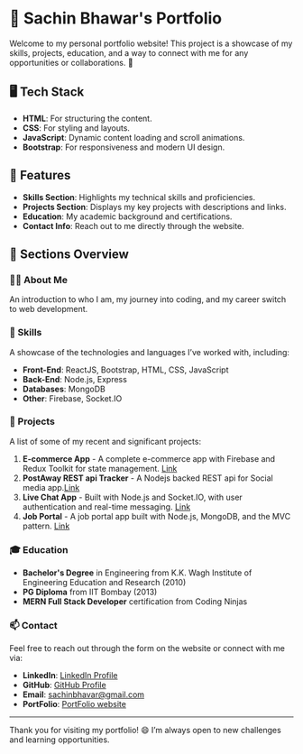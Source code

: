 # 💼 Sachin Bhawar's Portfolio

Welcome to my personal portfolio website! This project is a showcase of my skills, projects, education, and a way to connect with me for any opportunities or collaborations. 🎉

## 🖥️ Tech Stack

-   **HTML**: For structuring the content.
-   **CSS**: For styling and layouts.
-   **JavaScript**: Dynamic content loading and scroll animations.
-   **Bootstrap**: For responsiveness and modern UI design.

## 🚀 Features

-   **Skills Section**: Highlights my technical skills and proficiencies.
-   **Projects Section**: Displays my key projects with descriptions and links.
-   **Education**: My academic background and certifications.
-   **Contact Info**: Reach out to me directly through the website.

## 📝 Sections Overview

### 👨‍💻 About Me

An introduction to who I am, my journey into coding, and my career switch to web development.

### 💼 Skills

A showcase of the technologies and languages I’ve worked with, including:

-   **Front-End**: ReactJS, Bootstrap, HTML, CSS, JavaScript
-   **Back-End**: Node.js, Express
-   **Databases**: MongoDB
-   **Other**: Firebase, Socket.IO

### 📂 Projects

A list of some of my recent and significant projects:

1. **E-commerce App** - A complete e-commerce app with Firebase and Redux Toolkit for state management. [Link](https://github.com/sachinbhawar2014/ecommerce-app)
2. **PostAway REST api Tracker** - A Nodejs backed REST api for Social media app.[Link](https://github.com/sachinbhawar2014/PostAway-REST-API)
3. **Live Chat App** - Built with Node.js and Socket.IO, with user authentication and real-time messaging. [Link](https://chatterup-chat-app.onrender.com)
4. **Job Portal** - A job portal app built with Node.js, MongoDB, and the MVC pattern. [Link](https://github.com/sachinbhawar2014/jobPortalNodeJsExpressApp)

### 🎓 Education

-   **Bachelor's Degree** in Engineering from K.K. Wagh Institute of Engineering Education and Research (2010)
-   **PG Diploma** from IIT Bombay (2013)
-   **MERN Full Stack Developer** certification from Coding Ninjas

### 📫 Contact

Feel free to reach out through the form on the website or connect with me via:

-   **LinkedIn**: [LinkedIn Profile](https://www.linkedin.com/in/sachin-bhawar/)
-   **GitHub**: [GitHub Profile](https://github.com/sachinbhawar2014)
-   **Email**: sachinbhavar@gmail.com
-   **PortFolio**: [PortFolio website](https://sachinbhawar.netlify.app/)

---

Thank you for visiting my portfolio! 😄 I’m always open to new challenges and learning opportunities.
